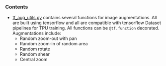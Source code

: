 ### Contents

- [tf_aug_utils.py](tf_aug_utils.py) contains several functions for image augmentations. All are built using tensorflow and all are compatible with tensorflow Dataset pipelines for TPU training. All  functions can be `@tf.function` decorated. Augmentations include:
  - Random zoom-out with pan
  - Random zoom-in of random area
  - Random rotate
  - Random shear
  - Central zoom

